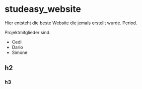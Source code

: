 # studeasy_website

Hier entsteht die beste Website die jemals erstellt wurde. Period.

Projektmitglieder sind:

- Cedi
- Dario
- Simone

## h2

### h3
